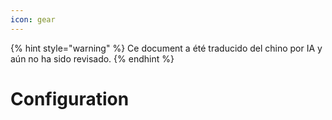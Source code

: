 ```yaml
---
icon: gear
---
```


{% hint style="warning" %}
Ce document a été traducido del chino por IA y aún no ha sido revisado.
{% endhint %}

# Configuration